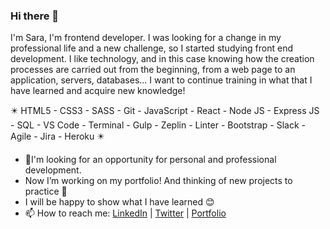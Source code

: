 ### Hi there 👋

I'm Sara, I'm frontend developer. I was looking for a change in my professional life and a new challenge, so I started studying front end development. I like technology, and in this case knowing how the creation processes are carried out from the beginning, from a web page to an application, servers, databases... I want to continue training in what that I have learned and acquire new knowledge!                                                                                                          
                                                                                                                         
✴️ HTML5 - CSS3 - SASS - Git - JavaScript - React - Node JS - Express JS - SQL - VS Code - Terminal - Gulp - Zeplin - Linter - Bootstrap - Slack - Agile - Jira - Heroku ✴️

- 🌟I'm looking for an opportunity for personal and professional development.
- Now I’m working on my portfolio! And thinking of new projects to practice :pencil:
- I will be happy to show what I have learned :blush:
- 📫 How to reach me: [LinkedIn](https://www.linkedin.com/in/sara-sanchezlopez/) | [Twitter](https://twitter.com/SaraSanchez_L) | [Portfolio](https://sarasanchezl.github.io/portfolio/#/)
